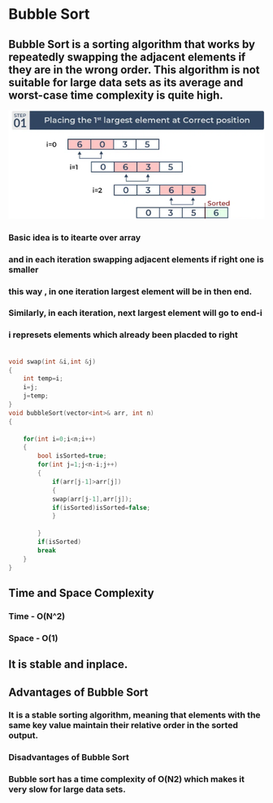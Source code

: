
# Bubble Sort 

## Bubble Sort is a sorting algorithm that works by repeatedly swapping the adjacent elements if they are in the wrong order. This algorithm is not suitable for large data sets as its average and worst-case time complexity is quite high.


![Alt text](image1.png)


### Basic idea is to itearte over array 
### and in each iteration swapping adjacent elements if right one is smaller
### this way , in one iteration largest element will be in then end.
### Similarly, in each iteration, next largest element will go to end-i
### i represets elements which already been placded to right

```C++

void swap(int &i,int &j)
{
    int temp=i;
    i=j;
    j=temp;
}
void bubbleSort(vector<int>& arr, int n)
{   
    
    for(int i=0;i<n;i++)
    {   
        bool isSorted=true;
        for(int j=1;j<n-i;j++)
        {
            if(arr[j-1]>arr[j])
            {
            swap(arr[j-1],arr[j]);
            if(isSorted)isSorted=false;
            }
            
        }
        if(isSorted)
        break
    }
}

```
## Time and Space Complexity
### Time - O(N^2)
### Space - O(1)

## It is stable and inplace.

## Advantages of Bubble Sort
### It is a stable sorting algorithm, meaning that elements with the same key value maintain their relative order in the sorted output.

### Disadvantages of Bubble Sort


### Bubble sort has a time complexity of O(N2) which makes it very slow for large data sets.